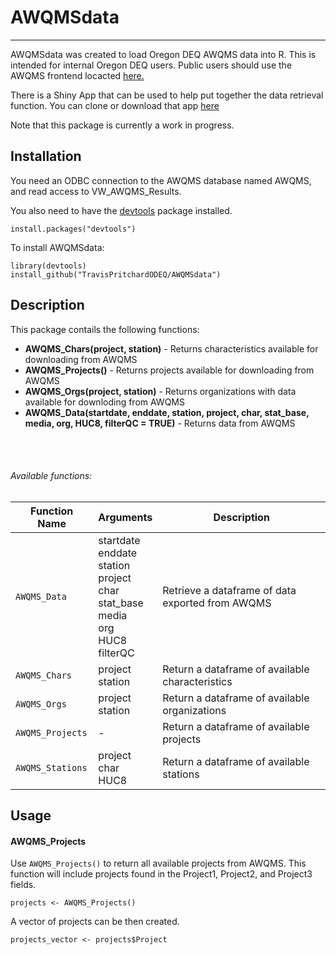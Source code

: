 # AWQMSdata  
---

AWQMSdata was created to load Oregon DEQ AWQMS data into R. This is intended for internal Oregon DEQ users. Public users should use the AWQMS frontend locacted  [here.](https://www.oregon.gov/deq/wq/Pages/WQdata.aspx)   

There is a Shiny App that can be used to help put together the data retrieval function. You can clone or download that app [here](https://github.com/TravisPritchardODEQ/AWQMSdata_ShinyHelp)  


Note that this package is currently a work in progress.

## Installation

You need an ODBC connection to the AWQMS database named AWQMS, and read access to VW_AWQMS_Results. 

You also need to have the [devtools](https://github.com/hadley/devtools) package installed. 
```
install.packages("devtools")
```

To install AWQMSdata:
```
library(devtools)
install_github("TravisPritchardODEQ/AWQMSdata")
```



## Description

This package contails the following functions:


  * __AWQMS_Chars(project, station)__ - Returns characteristics available for downloading from AWQMS
  * __AWQMS_Projects()__ - Returns projects available for downloading from AWQMS
  * __AWQMS_Orgs(project, station)__ - Returns organizations with data available for downloding from AWQMS
  * __AWQMS_Data(startdate, enddate, station,
                       project, char, stat_base,
                       media, org, HUC8, filterQC = TRUE)__  - Returns data from AWQMS  
                       
<br/>
<br/>

###### Available functions:                       


| Function Name | Arguments | Description |
| ------------- | --------- | ----------- |
| `AWQMS_Data`  | startdate <br/> enddate <br/> station <br/> project <br/> char <br/> stat_base <br/> media <br/> org <br/> HUC8 <br/> filterQC | Retrieve a dataframe of data exported from AWQMS       |
| `AWQMS_Chars` | project <br/> station | Return a dataframe of available characteristics |
| `AWQMS_Orgs` |  project <br/> station | Return a dataframe of available organizations |
| `AWQMS_Projects` | - | Return a dataframe of available projects |
| `AWQMS_Stations` | project <br/> char <br/> HUC8 |  Return a dataframe of available stations |

## Usage

#### AWQMS_Projects
Use `AWQMS_Projects()` to return all available projects from AWQMS. This function will include projects found in the Project1, Project2, and Project3 fields. 

```
projects <- AWQMS_Projects()
```

A vector of projects can be then created.

```
projects_vector <- projects$Project
```


